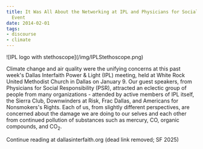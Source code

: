 ```yaml
---
title: It Was All About the Networking at IPL and Physicians for Social Responsibility
  Event
date: 2014-02-01
tags:
- discourse
- climate
---
```


<div class="image">
![IPL logo with stethoscope](/img/IPLStethoscope.png)
</div>

Climate change and air quality were the unifying concerns at this past week's
Dallas Interfaith Power &amp; Light (IPL) meeting, held at White Rock United
Methodist Church in Dallas on January 9. Our guest speakers, from Physicians for
Social Responsibility (PSR), attracted an eclectic group of people from many
organizations - attended by active members of IPL itself, the Sierra Club,
Downwinders at Risk, Frac Dallas, and Americans for Nonsmokers's Rights. Each of
us, from slightly different perspectives,  are concerned about the damage we are
doing to our selves and each other from continued pollution of substances such
as mercury, CO, organic compounds, and CO<sub>2</sub>.

Continue reading at dallasinterfaith.org (dead link removed; SF 2025) <!-- http://www.dallasinterfaith.org/d/news/JanuaryMeeting -->
<!-- truncate -->
